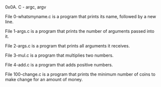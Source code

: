 0x0A. C - argc, argv

File 0-whatsmyname.c is a program that prints its name, followed by a new line.



File 1-args.c is a program that prints the number of arguments passed into it.



File 2-args.c is a program that prints all arguments it receives.



File 3-mul.c is a program that multiplies two numbers.



File 4-add.c is a program that adds positive numbers.



File 100-change.c is a program that prints the minimum number of coins to make change for an amount of money.
